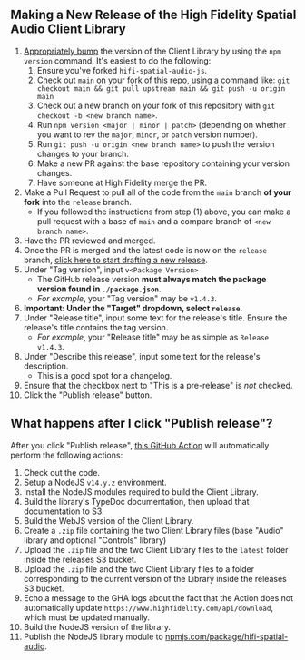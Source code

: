 ## Making a New Release of the High Fidelity Spatial Audio Client Library
1. [Appropriately bump](https://semver.org/) the version of the Client Library by using the `npm version` command. It's easiest to do the following:
    1. Ensure you've forked `hifi-spatial-audio-js`.
    2. Check out `main` on your fork of this repo, using a command like: `git checkout main && git pull upstream main && git push -u origin main`
    3. Check out a new branch on your fork of this repository with `git checkout -b <new branch name>`.
    4. Run `npm version <major | minor | patch>` (depending on whether you want to rev the `major`, `minor`, or `patch` version number).
    5. Run `git push -u origin <new branch name>` to push the version changes to your branch.
    6. Make a new PR against the base repository containing your version changes.
    7. Have someone at High Fidelity merge the PR.
2. Make a Pull Request to pull all of the code from the `main` branch **of your fork** into the `release` branch.
    - If you followed the instructions from step (1) above, you can make a pull request with a base of `main` and a compare branch of `<new branch name>`.
3. Have the PR reviewed and merged.
4. Once the PR is merged and the latest code is now on the `release` branch, [click here to start drafting a new release](https://github.com/highfidelity/hifi-spatial-audio-js/releases/new).
5. Under "Tag version", input `v<Package Version>`
    - The GitHub release version **must always match the package version found in `./package.json`**.
    - *For example*, your "Tag version" may be `v1.4.3`.
6. **Important: Under the "Target" dropdown, select `release`**.
7. Under "Release title", input some text for the release's title. Ensure the release's title contains the tag version.
    - *For example*, your "Release title" may be as simple as `Release v1.4.3`.
8. Under "Describe this release", input some text for the release's description.
    - This is a good spot for a changelog.
9. Ensure that the checkbox next to "This is a pre-release" is _not_ checked.
10. Click the "Publish release" button.

## What happens after I click "Publish release"?
After you click "Publish release", [this GitHub Action](./.github/workflows/deploy-new-release.yml) will automatically perform the following actions:
1. Check out the code.
2. Setup a NodeJS `v14.y.z` environment.
3. Install the NodeJS modules required to build the Client Library.
4. Build the library's TypeDoc documentation, then upload that documentation to S3.
5. Build the WebJS version of the Client Library.
6. Create a `.zip` file containing the two Client Library files (base "Audio" library and optional "Controls" library)
7. Upload the `.zip` file and the two Client Library files to the `latest` folder inside the releases S3 bucket.
8. Upload the `.zip` file and the two Client Library files to a folder corresponding to the current version of the Library inside the releases S3 bucket.
9. Echo a message to the GHA logs about the fact that the Action does not automatically update `https://www.highfidelity.com/api/download`, which must be updated manually.
10. Build the NodeJS version of the library.
11. Publish the NodeJS library module to [npmjs.com/package/hifi-spatial-audio](https://www.npmjs.com/package/hifi-spatial-audio).